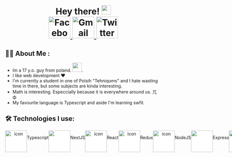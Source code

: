<h1 align="center">
  <div>Hey there!
      <img src="https://media.giphy.com/media/hvRJCLFzcasrR4ia7z/giphy.gif" width="30px"/>
  </div>
  <div id="badges" align="center">
    <a href="https://www.facebook.com/Michalzalewsk">
      <img src="https://upload.wikimedia.org/wikipedia/commons/b/b8/2021_Facebook_icon.svg" width="70" height="70" alt="Facebook Badge"/>
    </a>
    <a href="mailto:michal.3zalewski@gmail.com">
      <img src="https://upload.wikimedia.org/wikipedia/commons/7/7e/Gmail_icon_%282020%29.svg" width="70" height="70" alt="Gmail Badge"/>
    </a>
    <a href="https://twitter.com/Micha20444805">
      <img src="https://upload.wikimedia.org/wikipedia/commons/4/4f/Twitter-logo.svg" width="70" height="70" alt="Twitter Badge"/>
    </a>
  </div>
  <img src="https://komarev.com/ghpvc/?username=MichalZal&style=flat-square&color=blue" alt=""/>
</h1>

## :woman_technologist: About Me :
 - Im a 17 y.o. guy from poland.  <img src="https://media.giphy.com/media/WUlplcMpOCEmTGBtBW/giphy.gif" width="30">.
 - I like web development ❤
 - I'm currently a student in one of Polsih "Tehniqums" and I hate wasting time in there, but some subjects are kinda interesting.
 - Math is interesting. Especcially because it is everywhere around us. 兀 Φ 
 - My favourite language is Typescript and aside I'm learning swfit. 

## :hammer_and_wrench: Technologies I use:
<div align="center" float="left">
  <div style="display: flex;">
    <img src="https://cdn.jsdelivr.net/gh/devicons/devicon/icons/typescript/typescript-original.svg"  width="70" height="70" alt="icon" style="background-color: white;"/>
    <p text="center">Typescript</p>
    <img src="https://cdn.jsdelivr.net/gh/devicons/devicon/icons/nextjs/nextjs-original.svg" width="70" height="70" style="background-color: white;"/>
    <p text="center">NextJS</p>
    <img src="https://cdn.jsdelivr.net/gh/devicons/devicon/icons/react/react-original.svg"  width="70" height="70" alt="icon" style="background-color: white;"/>
    <p text="center">React</p>
    <img src="https://cdn.jsdelivr.net/gh/devicons/devicon/icons/redux/redux-original.svg"  width="70" height="70" alt="icon" style="background-color: white;"/>
    <p text="center">Redux</p>
    <img src="https://cdn.jsdelivr.net/gh/devicons/devicon/icons/nodejs/nodejs-original-wordmark.svg"  width="70" height="70" alt="icon" style="background-color: white;"/>
    <p text="center">NodeJS</p>
    <img src="https://cdn.jsdelivr.net/gh/devicons/devicon/icons/express/express-original.svg" width="70" height="70" style="background-color: white;"/>
    <p text="center">Express</p>
    <img src="https://cdn.jsdelivr.net/gh/devicons/devicon/icons/tailwindcss/tailwindcss-plain.svg" width="70" height="70" alt="icon"  style="background-color: white;"/>
    <p text="center">Tailwindcss</p>
    <img src="https://cdn.jsdelivr.net/gh/devicons/devicon/icons/sass/sass-original.svg" width="70" height="70" style="background-color: white;"/>
    <p text="center">Sass</p>
    <img src="https://cdn.jsdelivr.net/gh/devicons/devicon/icons/python/python-original.svg" width="70" height="70" style='background-color: white;'/>
    &nbsp; 
    <p text="center">Python</p>  
  <div>
</div> 
  

![Snake animation](https://github.com/MichalZal/MichalZal/blob/output/github-contribution-grid-snake.svg)

<h2>Check this out: </h2>
<img src="https://github-readme-stats.vercel.app/api/top-langs?username=MichalZal&layout=compact"/>

<img src="https://github-readme-stats.vercel.app/api?username=MichalZal&show_icons=true"/>

<img src="https://github-readme-streak-stats.herokuapp.com/?user=MichalZal"/>

    <div></div>

